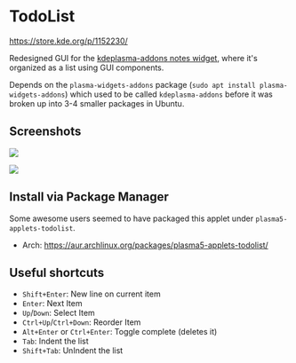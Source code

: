 # TodoList

https://store.kde.org/p/1152230/

Redesigned GUI for the [kdeplasma-addons notes widget](https://github.com/KDE/kdeplasma-addons/tree/master/applets/notes), where it's organized as a list using GUI components.

Depends on the `plasma-widgets-addons` package (`sudo apt install plasma-widgets-addons`) which used to be called `kdeplasma-addons` before it was broken up into 3-4 smaller packages in Ubuntu.

## Screenshots

![](https://i.imgur.com/sd6Ina9.png)

![](https://i.imgur.com/33kmVL7.png)

## Install via Package Manager

Some awesome users seemed to have packaged this applet under `plasma5-applets-todolist`.

* Arch: https://aur.archlinux.org/packages/plasma5-applets-todolist/

## Useful shortcuts

* `Shift+Enter`: New line on current item
* `Enter`: Next Item
* `Up`/`Down`: Select Item
* `Ctrl+Up`/`Ctrl+Down`: Reorder Item
* `Alt+Enter` or `Ctrl+Enter`: Toggle complete (deletes it)
* `Tab`: Indent the list
* `Shift+Tab`: UnIndent the list
